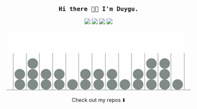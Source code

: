 <h3 align="center"><samp> Hi there 👋🏼 I'm Duygu.</samp></h3> 
<p align="center"> <a href= "https://dduyg.github.io/" target="_blank"><img src="https://img.icons8.com/glyph-neue/32/1A1A1A/domain.png"/></a> <a href= "https://instagram.com/insert.data"><img src="https://img.icons8.com/fluency-systems-regular/32/null/instagram-new--v1.png"/></a> <a href= "https://medium.com/@duygudgd"><img src="https://img.icons8.com/fluency-systems-filled/32/null/medium-logo.png"/></a> <a href= "https://ko-fi.com/dduyg"><img src="https://img.icons8.com/pastel-glyph/31/000000/like--v1.png"/></a> </p> 
<p align="center"> <img src="https://github.com/dduyg/miscellaneous/blob/d0b6fc9807ee88b92e7e06671da5e318a10fed25/bins-and-balls.gif"> </p> 
<p align="center">Check out my repos ⬇️</p>
